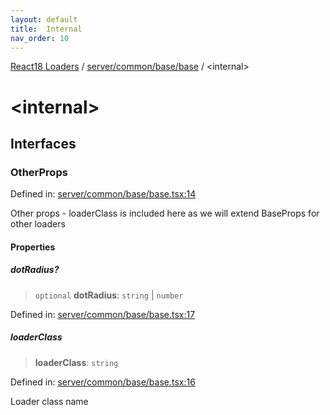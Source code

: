 ```yaml
---
layout: default
title:  Internal 
nav_order: 10
---
```


[React18 Loaders](../../../../modules.md) / [server/common/base/base](index.md) / \<internal\>

# \<internal\>

## Interfaces

### OtherProps

Defined in: [server/common/base/base.tsx:14](https://github.com/react18-tools/turborepo-template/blob/e8bb784e4debcd6d2b76724a3d00adb5da77b685/lib/src/server/common/base/base.tsx#L14)

Other props - loaderClass is included here as we will extend BaseProps for other loaders

#### Properties

##### dotRadius?

> `optional` **dotRadius**: `string` \| `number`

Defined in: [server/common/base/base.tsx:17](https://github.com/react18-tools/turborepo-template/blob/e8bb784e4debcd6d2b76724a3d00adb5da77b685/lib/src/server/common/base/base.tsx#L17)

##### loaderClass

> **loaderClass**: `string`

Defined in: [server/common/base/base.tsx:16](https://github.com/react18-tools/turborepo-template/blob/e8bb784e4debcd6d2b76724a3d00adb5da77b685/lib/src/server/common/base/base.tsx#L16)

Loader class name
